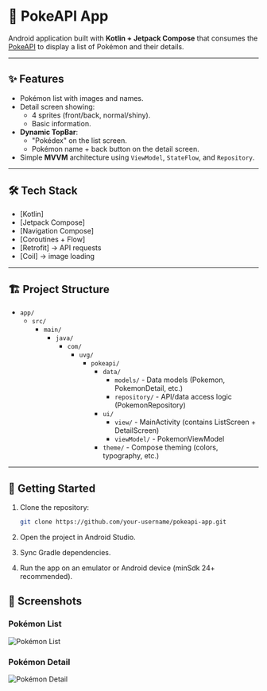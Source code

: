 # 📱 PokeAPI App

Android application built with **Kotlin + Jetpack Compose** that consumes the [PokeAPI](https://pokeapi.co/) to display a list of Pokémon and their details.

---

## ✨ Features

- Pokémon list with images and names.  
- Detail screen showing:  
  - 4 sprites (front/back, normal/shiny).  
  - Basic information.  
- **Dynamic TopBar**:  
  - "Pokédex" on the list screen.  
  - Pokémon name + back button on the detail screen.  
- Simple **MVVM** architecture using `ViewModel`, `StateFlow`, and `Repository`.

---

## 🛠️ Tech Stack

- [Kotlin]
- [Jetpack Compose]  
- [Navigation Compose]  
- [Coroutines + Flow]
- [Retrofit] → API requests  
- [Coil] → image loading  

---

## 🏗️ Project Structure

- `app/`
  - `src/`
    - `main/`
      - `java/`
        - `com/`
          - `uvg/`
            - `pokeapi/`
              - `data/`
                - `models/` - Data models (Pokemon, PokemonDetail, etc.)
                - `repository/` - API/data access logic (PokemonRepository)
              - `ui/`
                - `view/` - MainActivity (contains ListScreen + DetailScreen)
                - `viewModel/` - PokemonViewModel
              - `theme/` - Compose theming (colors, typography, etc.)



---

## 🚀 Getting Started

1. Clone the repository:
   ```bash
   git clone https://github.com/your-username/pokeapi-app.git
2. Open the project in Android Studio.

3. Sync Gradle dependencies.

4. Run the app on an emulator or Android device (minSdk 24+ recommended).

## 📸 Screenshots


### Pokémon List
![Pokémon List](Screenshots/PokemonList.PNG)

### Pokémon Detail
![Pokémon Detail](Screenshots/PokemonDetail.PNG)


